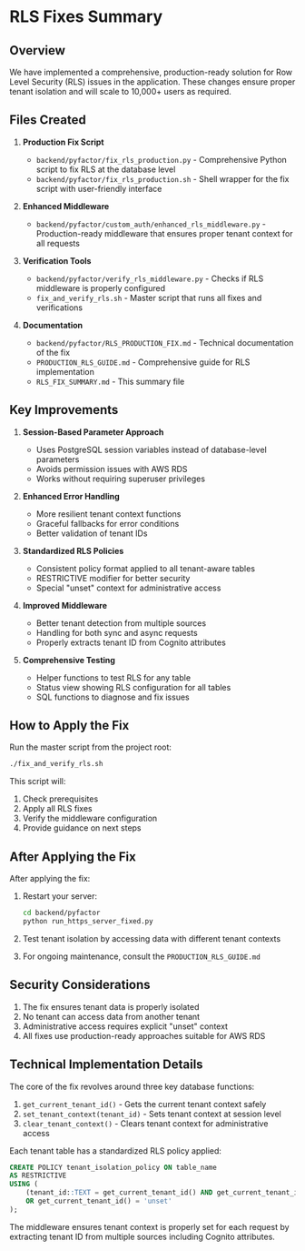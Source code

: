 # RLS Fixes Summary

## Overview

We have implemented a comprehensive, production-ready solution for Row Level Security (RLS) issues in the application. These changes ensure proper tenant isolation and will scale to 10,000+ users as required.

## Files Created

1. **Production Fix Script**
   - `backend/pyfactor/fix_rls_production.py` - Comprehensive Python script to fix RLS at the database level
   - `backend/pyfactor/fix_rls_production.sh` - Shell wrapper for the fix script with user-friendly interface

2. **Enhanced Middleware**
   - `backend/pyfactor/custom_auth/enhanced_rls_middleware.py` - Production-ready middleware that ensures proper tenant context for all requests

3. **Verification Tools**
   - `backend/pyfactor/verify_rls_middleware.py` - Checks if RLS middleware is properly configured
   - `fix_and_verify_rls.sh` - Master script that runs all fixes and verifications

4. **Documentation**
   - `backend/pyfactor/RLS_PRODUCTION_FIX.md` - Technical documentation of the fix
   - `PRODUCTION_RLS_GUIDE.md` - Comprehensive guide for RLS implementation
   - `RLS_FIX_SUMMARY.md` - This summary file

## Key Improvements

1. **Session-Based Parameter Approach**
   - Uses PostgreSQL session variables instead of database-level parameters
   - Avoids permission issues with AWS RDS
   - Works without requiring superuser privileges

2. **Enhanced Error Handling**
   - More resilient tenant context functions
   - Graceful fallbacks for error conditions
   - Better validation of tenant IDs

3. **Standardized RLS Policies**
   - Consistent policy format applied to all tenant-aware tables
   - RESTRICTIVE modifier for better security
   - Special "unset" context for administrative access

4. **Improved Middleware**
   - Better tenant detection from multiple sources
   - Handling for both sync and async requests
   - Properly extracts tenant ID from Cognito attributes

5. **Comprehensive Testing**
   - Helper functions to test RLS for any table
   - Status view showing RLS configuration for all tables
   - SQL functions to diagnose and fix issues

## How to Apply the Fix

Run the master script from the project root:

```bash
./fix_and_verify_rls.sh
```

This script will:
1. Check prerequisites
2. Apply all RLS fixes
3. Verify the middleware configuration
4. Provide guidance on next steps

## After Applying the Fix

After applying the fix:

1. Restart your server:
   ```bash
   cd backend/pyfactor
   python run_https_server_fixed.py
   ```

2. Test tenant isolation by accessing data with different tenant contexts

3. For ongoing maintenance, consult the `PRODUCTION_RLS_GUIDE.md`

## Security Considerations

1. The fix ensures tenant data is properly isolated
2. No tenant can access data from another tenant
3. Administrative access requires explicit "unset" context
4. All fixes use production-ready approaches suitable for AWS RDS

## Technical Implementation Details

The core of the fix revolves around three key database functions:

1. `get_current_tenant_id()` - Gets the current tenant context safely
2. `set_tenant_context(tenant_id)` - Sets tenant context at session level
3. `clear_tenant_context()` - Clears tenant context for administrative access

Each tenant table has a standardized RLS policy applied:

```sql
CREATE POLICY tenant_isolation_policy ON table_name
AS RESTRICTIVE
USING (
    (tenant_id::TEXT = get_current_tenant_id() AND get_current_tenant_id() != 'unset')
    OR get_current_tenant_id() = 'unset'
);
```

The middleware ensures tenant context is properly set for each request by extracting tenant ID from multiple sources including Cognito attributes. 